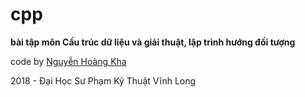 # cpp

<b>bài tập môn Cấu trúc dữ liệu và giải thuật, lập trình hướng đối tượng</b>

code by <a href="fb.me/kha1999">Nguyễn Hoàng Kha</a>

2018 - Đại Học Sư Phạm Kỹ Thuật Vĩnh Long
